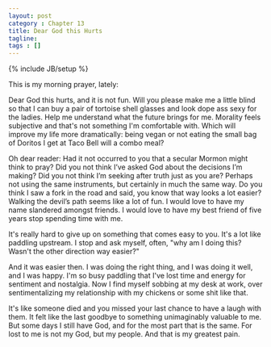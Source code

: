 ```yaml
---
layout: post
category : Chapter 13
title: Dear God this Hurts
tagline:
tags : []
---
```

{% include JB/setup %}

This is my morning prayer, lately:

Dear God this hurts, and it is not fun. Will you please make me a little blind so that I can buy a pair of tortoise shell glasses and look dope ass sexy for the ladies. Help me understand what the future brings for me. Morality feels subjective and that's not something I'm comfortable with. Which will improve my life more dramatically: being vegan or not eating the small bag of Doritos I get at Taco Bell will a combo meal?

Oh dear reader: 
Had it not occurred to you that a secular Mormon might think to pray? Did you not think I’ve asked God about the decisions I’m making? Did you not think I’m seeking after truth just as you are? Perhaps not using the same instruments, but certainly in much the same way. Do you think I saw a fork in the road and said, you know that way looks a lot easier? Walking the devil’s path seems like a lot of fun. I would love to have my name slandered amongst friends. I would love to have my best friend of five years stop spending time with me.

It's really hard to give up on something that comes easy to you. It's a lot like paddling upstream. I stop and ask myself, often, "why am I doing this? Wasn't the other direction way easier?" 

And it was easier then. I was doing the right thing, and I was doing it well, and I was happy. I'm so busy paddling that I've lost time and energy for  sentiment and nostalgia. Now I find myself sobbing at my desk at work, over sentimentalizing my relationship with my chickens or some shit like that.

It's like someone died and you missed your last chance to have a laugh with them. It felt like the last goodbye to something unimaginably valuable to me. But some days I still have God, and for the most part that is the same. For lost to me is not my God, but my people. And that is my greatest pain.